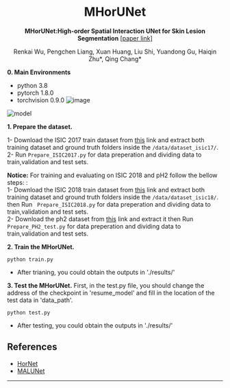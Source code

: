 <div id="top" align="center">

# MHorUNet 
**MHorUNet:High-order Spatial Interaction UNet for Skin Lesion Segmentation**
  [[paper link]](https://doi.org/10.1016/j.bspc.2023.105517)
  
  Renkai Wu, Pengchen Liang, Xuan Huang, Liu Shi, Yuandong Gu, Haiqin Zhu*, Qing Chang*

</div>

**0. Main Environments**
- python 3.8
- pytorch 1.8.0
- torchvision 0.9.0
![image](https://github.com/wurenkai/MHorUNet/assets/124028634/da9249e9-fef0-4938-9db3-86fc524471e7)

![model](https://github.com/wurenkai/MHorUNet/assets/124028634/9a544fab-3df7-4ad0-9064-ad4dae506cd4)




**1. Prepare the dataset.**

1- Download the ISIC 2017 train dataset from [this](https://challenge.isic-archive.com/data) link and extract both training dataset and ground truth folders inside the `/data/dataset_isic17/`. </br>
2- Run `Prepare_ISIC2017.py` for data preperation and dividing data to train,validation and test sets. </br>

**Notice:**
For training and evaluating on ISIC 2018 and pH2 follow the bellow steps: :</br>
1- Download the ISIC 2018 train dataset from [this](https://challenge.isic-archive.com/data) link and extract both training dataset and ground truth folders inside the `/data/dataset_isic18/`. </br> then Run ` Prepare_ISIC2018.py` for data preperation and dividing data to train,validation and test sets. </br>
2- Download the ph2 dataset from [this](https://www.dropbox.com/s/k88qukc20ljnbuo/PH2Dataset.rar) link and extract it then Run ` 	Prepare_PH2_test.py` for data preperation and dividing data to train,validation and test sets. </br>

**2. Train the MHorUNet.**
```
python train.py
```
- After trianing, you could obtain the outputs in './results/'

**3. Test the MHorUNet.**
First, in the test.py file, you should change the address of the checkpoint in 'resume_model' and fill in the location of the test data in 'data_path'.
```
python test.py
```
- After testing, you could obtain the outputs in './results/'

## References
- [HorNet](https://github.com/raoyongming/HorNet)
- [MALUNet](https://github.com/JCruan519/MALUNet)
---
